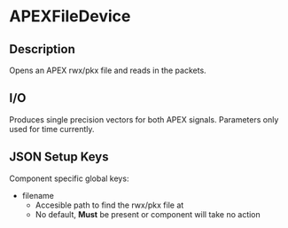 # APEXFileDevice

## Description

Opens an APEX rwx/pkx file and reads in the packets.

## I/O

Produces single precision vectors for both APEX signals. Parameters only used for time currently.

## JSON Setup Keys

Component specific global keys:
- filename
	- Accesible path to find the rwx/pkx file at
	- No default, **Must** be present or component will take no action



